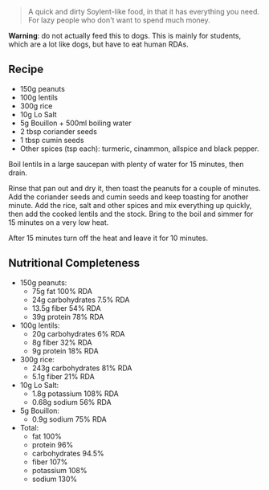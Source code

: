 
> A quick and dirty Soylent-like food, in that it has everything you need.
> For lazy people who don't want to spend much money.

__Warning__: do not actually feed this to dogs. This is mainly for
students, which are a lot like dogs, but have to eat human RDAs.

Recipe
------

* 150g peanuts
* 100g lentils
* 300g rice
* 10g Lo Salt
* 5g Bouillon + 500ml boiling water
* 2 tbsp coriander seeds
* 1 tbsp cumin seeds
* Other spices (tsp each): turmeric, cinammon, allspice and black pepper.

Boil lentils in a large saucepan with plenty of water for 15 minutes, then
drain.

Rinse that pan out and dry it, then toast the peanuts for a couple of
minutes. Add the coriander seeds and cumin seeds and keep toasting for
another minute. Add the rice, salt and other spices and mix everything up 
quickly, then add the cooked lentils and the stock. Bring to the boil and
simmer for 15 minutes on a very low heat.

After 15 minutes turn off the heat and leave it for 10 minutes.

Nutritional Completeness
------------------------

* 150g peanuts:
    * 75g fat 100% RDA
    * 24g carbohydrates 7.5% RDA
    * 13.5g fiber 54% RDA
    * 39g protein 78% RDA
* 100g lentils:
    * 20g carbohydrates 6% RDA
    * 8g fiber 32% RDA
    * 9g protein 18% RDA
* 300g rice:
    * 243g carbohydrates 81% RDA
    * 5.1g fiber 21% RDA
* 10g Lo Salt:
    * 1.8g potassium 108% RDA
    * 0.68g sodium 56% RDA
* 5g Bouillon:
    * 0.9g sodium 75% RDA
* Total:
    * fat 100%
    * protein 96%
    * carbohydrates 94.5%
    * fiber 107%
    * potassium 108%
    * sodium 130%
